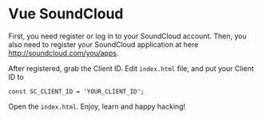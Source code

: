# Vue SoundCloud

First, you need register or log in to your SoundCloud account. Then, you also need to register your SoundCloud application at here http://soundcloud.com/you/apps.

After registered, grab the Client ID. Edit `index.html` file, and put your Client ID to

    const SC_CLIENT_ID = 'YOUR_CLIENT_ID';

Open the `index.html`. Enjoy, learn and happy hacking!
